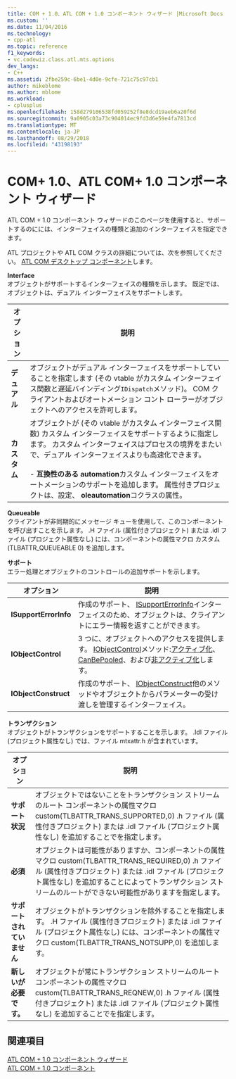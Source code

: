 ```yaml
---
title: COM + 1.0、ATL COM + 1.0 コンポーネント ウィザード |Microsoft Docs
ms.custom: ''
ms.date: 11/04/2016
ms.technology:
- cpp-atl
ms.topic: reference
f1_keywords:
- vc.codewiz.class.atl.mts.options
dev_langs:
- C++
ms.assetid: 2fbe259c-6be1-4d0e-9cfe-721c75c97cb1
author: mikeblome
ms.author: mblome
ms.workload:
- cplusplus
ms.openlocfilehash: 158d279106538fd059252f8e8dcd19aeb6a20f6d
ms.sourcegitcommit: 9a0905c03a73c904014ec9fd3d6e59e4fa7813cd
ms.translationtype: MT
ms.contentlocale: ja-JP
ms.lasthandoff: 08/29/2018
ms.locfileid: "43198193"
---
```

# <a name="com-10-atl-com-10-component-wizard"></a>COM+ 1.0、ATL COM+ 1.0 コンポーネント ウィザード
ATL COM + 1.0 コンポーネント ウィザードのこのページを使用すると、サポートするのにには、インターフェイスの種類と追加のインターフェイスを指定できます。  
  
 ATL プロジェクトや ATL COM クラスの詳細については、次を参照してください。 [ATL COM デスクトップ コンポーネント](../../atl/atl-com-desktop-components.md)します。  
  
 **Interface**  
 オブジェクトがサポートするインターフェイスの種類を示します。 既定では、オブジェクトは、デュアル インターフェイスをサポートします。  
  
|オプション|説明|  
|------------|-----------------|  
|**デュアル**|オブジェクトがデュアル インターフェイスをサポートしていることを指定します (その vtable がカスタム インターフェイス関数と遅延バインディング`IDispatch`メソッド)。 COM クライアントおよびオートメーション コント ローラーがオブジェクトへのアクセスを許可します。|  
|**カスタム**|オブジェクトが (その vtable がカスタム インターフェイス関数) カスタム インターフェイスをサポートするように指定します。 カスタム インターフェイスはプロセスの境界をまたいで、デュアル インターフェイスよりも高速化できます。<br /><br /> -   **互換性のある automation**カスタム インターフェイスをオートメーションのサポートを追加します。 属性付きプロジェクトは、設定、 **oleautomation**コクラスの属性。|  
  
 **Queueable**  
 クライアントが非同期的にメッセージ キューを使用して、このコンポーネントを呼び出すことを示します。 .H ファイル (属性付きプロジェクト) または .idl ファイル (プロジェクト属性なし) には、コンポーネントの属性マクロ カスタム (TLBATTR_QUEUEABLE 0) を追加します。  
  
 **サポート**  
 エラー処理とオブジェクトのコントロールの追加サポートを示します。  
  
|オプション|説明|  
|------------|-----------------|  
|**ISupportErrorInfo**|作成のサポート、 [ISupportErrorInfo](../../atl/reference/isupporterrorinfoimpl-class.md)インターフェイスのため、オブジェクトは、クライアントにエラー情報を返すことができます。|  
|**IObjectControl**|3 つに、オブジェクトへのアクセスを提供します。 [IObjectControl](/windows/desktop/api/comsvcs/nn-comsvcs-iobjectcontrol)メソッド:[アクティブ化](/windows/desktop/api/comsvcs/nf-comsvcs-iobjectcontrol-activate)、 [CanBePooled](/windows/desktop/api/comsvcs/nf-comsvcs-iobjectcontrol-canbepooled)、および[非アクティブ化](/windows/desktop/api/comsvcs/nf-comsvcs-iobjectcontrol-deactivate)します。|  
|**IObjectConstruct**|作成のサポート、 [IObjectConstruct](/windows/desktop/api/comsvcs/nn-comsvcs-iobjectconstruct)他のメソッドやオブジェクトからパラメーターの受け渡しを管理するインターフェイス。|  
  
 **トランザクション**  
 オブジェクトがトランザクションをサポートすることを示します。 .Idl ファイル (プロジェクト属性なし) では、ファイル mtxattr.h が含まれています。  
  
|オプション|説明|  
|------------|-----------------|  
|**サポート状況**|オブジェクトではないことをトランザクション ストリームのルート コンポーネントの属性マクロ custom(TLBATTR_TRANS_SUPPORTED,0) .h ファイル (属性付きプロジェクト) または .idl ファイル (プロジェクト属性なし) を追加することでを指定します。|  
|**必須**|オブジェクトは可能性がありますか、コンポーネントの属性マクロ custom(TLBATTR_TRANS_REQUIRED,0) .h ファイル (属性付きプロジェクト) または .idl ファイル (プロジェクト属性なし) を追加することによってトランザクション ストリームのルートができない可能性がありますを指定します。|  
|**サポートされていません**|オブジェクトがトランザクションを除外することを指定します。 .H ファイル (属性付きプロジェクト) または .idl ファイル (プロジェクト属性なし) には、コンポーネントの属性マクロ custom(TLBATTR_TRANS_NOTSUPP,0) を追加します。|  
|**新しいが必要です。**|オブジェクトが常にトランザクション ストリームのルート コンポーネントの属性マクロ custom(TLBATTR_TRANS_REQNEW,0) .h ファイル (属性付きプロジェクト) または .idl ファイル (プロジェクト属性なし) を追加することでを指定します。|  
  
## <a name="see-also"></a>関連項目  
 [ATL COM + 1.0 コンポーネント ウィザード](../../atl/reference/atl-com-plus-1-0-component-wizard.md)   
 [ATL COM + 1.0 コンポーネント](../../atl/reference/adding-an-atl-com-plus-1-0-component.md)

